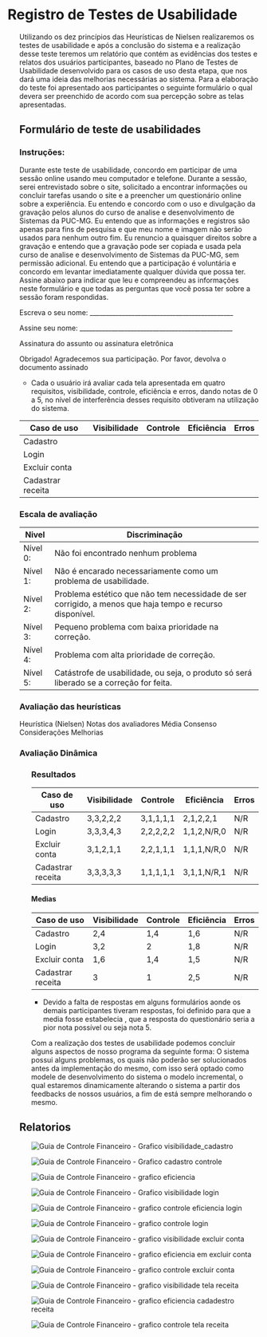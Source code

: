 # Registro de Testes de Usabilidade

<ol>

  Utilizando os dez princípios das Heurísticas de Nielsen realizaremos os testes de usabilidade e após a conclusão do sistema e a realização desse teste teremos um relatório que contém as evidências dos testes e relatos dos usuários participantes, baseado no Plano de Testes de Usabilidade desenvolvido para os casos de uso desta etapa, que nos dará uma ideia das melhorias necessárias ao sistema. 
Para  a elaboração do teste foi apresentado aos participantes o seguinte formulário o qual devera ser preenchido de acordo com sua percepção sobre as telas apresentadas. 

##  Formulário de teste de usabilidades

 ### Instruções: 

Durante este teste de usabilidade, concordo em participar de uma sessão online usando meu computador e telefone. Durante a sessão, serei entrevistado sobre o site, solicitado a encontrar informações ou concluir tarefas usando o site e a preencher um questionário online sobre a experiência.
Eu entendo e concordo com o uso e divulgação da gravação pelos alunos do curso de analise e desenvolvimento de Sistemas da PUC-MG. Eu entendo que as informações e registros são apenas para fins de pesquisa e que meu nome e imagem não serão usados para nenhum outro fim. Eu renuncio a quaisquer direitos sobre a gravação e entendo que a gravação pode ser copiada e usada pela curso de analise e desenvolvimento de Sistemas da PUC-MG, sem permissão adicional.
Eu entendo que a participação é voluntária e concordo em levantar imediatamente qualquer dúvida que possa ter.
Assine abaixo para indicar que leu e compreendeu as informações neste formulário e que todas as perguntas que você possa ter sobre a sessão foram respondidas.
	
Escreva o seu nome: _____________________________________________

Assine seu nome: ________________________________________________

Assinatura do assunto ou assinatura eletrônica <seu nome>

Obrigado!
Agradecemos sua participação.
Por favor, devolva o documento assinado 

* Cada  o usuário irá avaliar cada tela apresentada em quatro requisitos, visibilidade,  controle, eficiência e erros, dando notas de 0 a 5, no nível de interferência desses requisito obtiveram na utilização do sistema.   


|Caso de uso|	Visibilidade|	Controle| Eficiência|	Erros|
|-----------|-------------|---------|-----------|------|
Cadastro		|             |         |           |      |		
Login			  |             |         |           |      |				
Excluir conta|            |         |           |      |				
Cadastrar receita|        |         |           |      |				


### Escala de avaliação


|Nivel|Discriminação|  
|---------|-----------|  
|Nível 0: |Não foi encontrado nenhum problema| 
|Nível 1: |Não é encarado necessariamente como um problema de usabilidade.| 
|Nível 2: |Problema estético que não tem necessidade de ser corrigido, a menos que haja tempo e recurso disponível.| 
|Nível 3: |Pequeno problema com baixa prioridade na correção.| 
|Nível 4: |Problema com alta prioridade de correção.| 
|Nível 5:	|Catástrofe de usabilidade, ou seja, o produto só será liberado se a correção for feita.| 


### Avaliação das heurísticas

Heurística (Nielsen)	Notas dos avaliadores	Média	Consenso	Considerações	Melhorias
			
			
### Avaliação Dinâmica 
<ol>
	
### Resultados
|Caso de uso|	Visibilidade|	Controle| Eficiência|	Erros|
|-----------|-------------|---------|-----------|------|
|Cadastro| 3,3,2,2,2| 3,1,1,1,1 | 2,1,2,2,1|N/R         |		
|Login|3,3,3,4,3    | 2,2,2,2,2 | 1,1,2,N/R,0| N/R      |				
|Excluir conta|3,1,2,1,1| 2,2,1,1,1| 1,1,1,N/R,0| N/R   |				
|Cadastrar receita|3,3,3,3,3| 1,1,1,1,1|3,1,1,N/R,1 |N/R|

	
#### Medias 
|Caso de uso| Visibilidade| Controle| Eficiência| Erros|
|-----------|-------------|---------|-----------|------|
|Cadastro| 2,4| 1,4| 1,6| N/R|
|Login| 3,2| 2| 1,8| N/R|
|Excluir conta| 1,6| 1,4| 1,5|	N/R|
|Cadastrar receita| 3|	1| 2,5|	N/R|
	
* Devido a falta de respostas em alguns formulários aonde os demais participantes tiveram respostas, foi definido para que a media fosse estabelecia , que a resposta do questionário seria a pior nota possível ou seja nota 5.
 	
Com a realização dos testes de usabilidade podemos concluir alguns aspectos de nosso programa da seguinte forma:
O sistema possui alguns problemas, os quais não poderão ser solucionados antes da implementação do mesmo, com isso será optado como modele de desenvolvimento do sistema o modelo incremental, o qual estaremos dinamicamente alterando o sistema a partir dos feedbacks de nossos usuários, a fim de está sempre melhorando o mesmo. 
</ol>

## Relatorios
<ol>

![Guia de Controle Financeiro - Grafico visibilidade_cadastro](https://github.com/ICEI-PUC-Minas-PMV-ADS/pmv-ads-2021-2-e2-proj-int-t4-desk-lm2/blob/main/docs/img/grafico%20tela%20cadastro%20visibilidade.png)
	
![Guia de Controle Financeiro - Grafico cadastro controle](https://github.com/ICEI-PUC-Minas-PMV-ADS/pmv-ads-2021-2-e2-proj-int-t4-desk-lm2/blob/main/docs/img/grafico%20tela%20cadastro%20controle.png)
	
![Guia de Controle Financeiro - grafico eficiencia](https://github.com/ICEI-PUC-Minas-PMV-ADS/pmv-ads-2021-2-e2-proj-int-t4-desk-lm2/blob/main/docs/img/grafico%20tela%20cadastro%20eficiencia.png)
	   
![Guia de Controle Financeiro - Grafico visibilidade login](https://github.com/ICEI-PUC-Minas-PMV-ADS/pmv-ads-2021-2-e2-proj-int-t4-desk-lm2/blob/main/docs/img/grafico%20tela%20login%20visibilidade.png)
	
![Guia de Controle Financeiro - grafico controle eficiencia login](https://github.com/ICEI-PUC-Minas-PMV-ADS/pmv-ads-2021-2-e2-proj-int-t4-desk-lm2/blob/main/docs/img/grafico%20tela%20login%20eficiencia.png)

![Guia de Controle Financeiro - grafico controle login](https://github.com/ICEI-PUC-Minas-PMV-ADS/pmv-ads-2021-2-e2-proj-int-t4-desk-lm2/blob/main/docs/img/grafico%20tela%20login%20controle.png)
	
![Guia de Controle Financeiro - grafico visibilidade excluir conta](https://github.com/ICEI-PUC-Minas-PMV-ADS/pmv-ads-2021-2-e2-proj-int-t4-desk-lm2/blob/main/docs/img/grafico%20excluir%20conta%20visibilidade.png)
	
![Guia de Controle Financeiro - grafico eficiencia em excluir conta](https://github.com/ICEI-PUC-Minas-PMV-ADS/pmv-ads-2021-2-e2-proj-int-t4-desk-lm2/blob/main/docs/img/grafico%20excluir%20conta%20eficiencia.png)

![Guia de Controle Financeiro - grafico controle excluir conta](https://github.com/ICEI-PUC-Minas-PMV-ADS/pmv-ads-2021-2-e2-proj-int-t4-desk-lm2/blob/main/docs/img/grafico%20excluir%20conta%20contrlole.png)
	
![Guia de Controle Financeiro - grafico visibilidade tela receita](https://github.com/ICEI-PUC-Minas-PMV-ADS/pmv-ads-2021-2-e2-proj-int-t4-desk-lm2/blob/main/docs/img/grafico%20cadastro%20receita%20visibilidade.png)
	
![Guia de Controle Financeiro - grafico eficiencia cadadestro receita](https://github.com/ICEI-PUC-Minas-PMV-ADS/pmv-ads-2021-2-e2-proj-int-t4-desk-lm2/blob/main/docs/img/grafico%20cadastro%20receita%20eficiencia.png)
	
![Guia de Controle Financeiro - grafico controle tela receita](https://github.com/ICEI-PUC-Minas-PMV-ADS/pmv-ads-2021-2-e2-proj-int-t4-desk-lm2/blob/main/docs/img/grafico%20cadastro%20receita%20controle.png)
	
	
</ol>
</ol>
